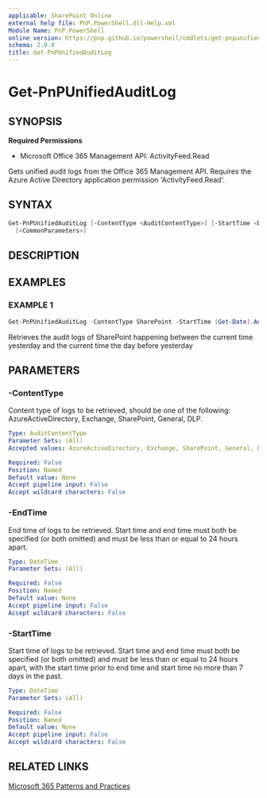 ```yaml
---
applicable: SharePoint Online
external help file: PnP.PowerShell.dll-Help.xml
Module Name: PnP.PowerShell
online version: https://pnp.github.io/powershell/cmdlets/get-pnpunifiedauditlog
schema: 2.0.0
title: Get-PnPUnifiedAuditLog
---
```


# Get-PnPUnifiedAuditLog

## SYNOPSIS

**Required Permissions**

  * Microsoft Office 365 Management API: ActivityFeed.Read

Gets unified audit logs from the Office 365 Management API. Requires the Azure Active Directory application permission 'ActivityFeed.Read'.

## SYNTAX

```powershell
Get-PnPUnifiedAuditLog [-ContentType <AuditContentType>] [-StartTime <DateTime>] [-EndTime <DateTime>]
  [<CommonParameters>]
```

## DESCRIPTION

## EXAMPLES

### EXAMPLE 1
```powershell
Get-PnPUnifiedAuditLog -ContentType SharePoint -StartTime (Get-Date).AddDays(-1) -EndTime (Get-Date).AddDays(-2)
```

Retrieves the audit logs of SharePoint happening between the current time yesterday and the current time the day before yesterday

## PARAMETERS

### -ContentType
Content type of logs to be retrieved, should be one of the following: AzureActiveDirectory, Exchange, SharePoint, General, DLP.

```yaml
Type: AuditContentType
Parameter Sets: (All)
Accepted values: AzureActiveDirectory, Exchange, SharePoint, General, DLP

Required: False
Position: Named
Default value: None
Accept pipeline input: False
Accept wildcard characters: False
```

### -EndTime
End time of logs to be retrieved. Start time and end time must both be specified (or both omitted) and must be less than or equal to 24 hours apart.

```yaml
Type: DateTime
Parameter Sets: (All)

Required: False
Position: Named
Default value: None
Accept pipeline input: False
Accept wildcard characters: False
```

### -StartTime
Start time of logs to be retrieved. Start time and end time must both be specified (or both omitted) and must be less than or equal to 24 hours apart, with the start time prior to end time and start time no more than 7 days in the past.

```yaml
Type: DateTime
Parameter Sets: (All)

Required: False
Position: Named
Default value: None
Accept pipeline input: False
Accept wildcard characters: False
```

## RELATED LINKS

[Microsoft 365 Patterns and Practices](https://aka.ms/m365pnp)